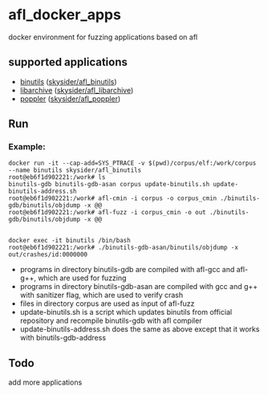 # afl_docker_apps
docker environment for fuzzing applications based on afl

## supported applications

- [binutils](binutils) ([skysider/afl_binutils](https://hub.docker.com/r/skysider/afl_binutils/))
- [libarchive](libarchive) ([skysider/afl_libarchive](https://hub.docker.com/r/skysider/afl_libarchive/))
- [poppler](poppler) ([skysider/afl_poppler](https://hub.docker.com/r/skysider/afl_poppler/))

## Run

### Example:

```shell
docker run -it --cap-add=SYS_PTRACE -v $(pwd)/corpus/elf:/work/corpus --name binutils skysider/afl_binutils
root@eb6f1d902221:/work# ls
binutils-gdb binutils-gdb-asan corpus update-binutils.sh update-binutils-address.sh
root@eb6f1d902221:/work# afl-cmin -i corpus -o corpus_cmin ./binutils-gdb/binutils/objdump -x @@
root@eb6f1d902221:/work# afl-fuzz -i corpus_cmin -o out ./binutils-gdb/binutils/objdump -x @@


docker exec -it binutils /bin/bash
root@eb6f1d902221:/work# ./binutils-gdb-asan/binutils/objdump -x out/crashes/id:0000000
```
- programs in directory binutils-gdb are compiled with afl-gcc and afl-g++, which are used for fuzzing
- programs in directory binutils-gdb-asan are compiled with gcc and g++ with sanitizer flag, which are used to verify crash
- files in directory corpus are used as input of afl-fuzz
- update-binutils.sh is a script which updates binutils from official repository and recompile binutils-gdb with afl compiler
- update-binutils-address.sh does the same as above except that it works with binutils-gdb-address

## Todo

add more applications
